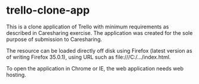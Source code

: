 # trello-clone-app
This is a clone application of Trello with minimum requirements as described in Caresharing exercise.
The application was created for the sole purpose of submission to Caresharing.

The resource can be loaded directly off disk using Firefox (latest version as of writing Firefox 35.0.1),
using URL such as file:///C:/.../index.html.

To open the application in Chrome or IE, the web application needs web hosting.

